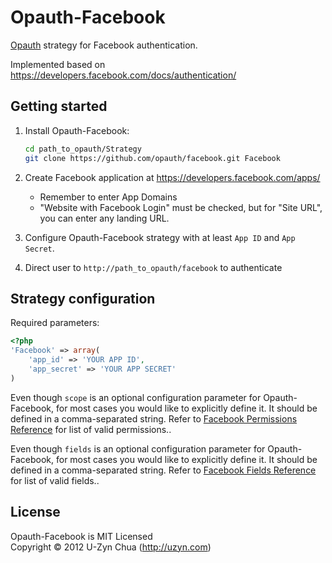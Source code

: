 Opauth-Facebook
=============
[Opauth][1] strategy for Facebook authentication.

Implemented based on https://developers.facebook.com/docs/authentication/

Getting started
----------------
1. Install Opauth-Facebook:
   ```bash
   cd path_to_opauth/Strategy
   git clone https://github.com/opauth/facebook.git Facebook
   ```

2. Create Facebook application at https://developers.facebook.com/apps/
   - Remember to enter App Domains
   - "Website with Facebook Login" must be checked, but for "Site URL", you can enter any landing URL.

3. Configure Opauth-Facebook strategy with at least `App ID` and `App Secret`.

4. Direct user to `http://path_to_opauth/facebook` to authenticate

Strategy configuration
----------------------

Required parameters:

```php
<?php
'Facebook' => array(
	'app_id' => 'YOUR APP ID',
	'app_secret' => 'YOUR APP SECRET'
)
```

Even though `scope` is an optional configuration parameter for Opauth-Facebook, for most cases you would like to explicitly define it. It should be defined in a comma-separated string. 
Refer to [Facebook Permissions Reference](https://developers.facebook.com/docs/authentication/permissions/) for list of valid permissions..

Even though `fields` is an optional configuration parameter for Opauth-Facebook, for most cases you would like to explicitly define it. It should be defined in a comma-separated string. 
Refer to [Facebook Fields Reference](https://developers.facebook.com/docs/graph-api/reference/user) for list of valid fields..


License
---------
Opauth-Facebook is MIT Licensed  
Copyright © 2012 U-Zyn Chua (http://uzyn.com)

[1]: https://github.com/opauth/opauth
